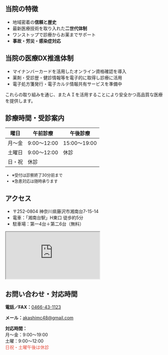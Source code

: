 <section id="features">
  <h2>当院の特徴</h2>
  <ul>
    <li>地域密着の<strong>信頼と歴史</strong></li>
    <li>最新医療技術を取り入れた<strong>二世代体制</strong></li>
    <li>ワンストップで診療からお薬までサポート</li>
    <li><strong>事故・労災・感染症対応</strong></li>
  </ul>
</section>

<section id="dx">
  <h2>当院の医療DX推進体制</h2>
  <ul>
    <li>マイナンバーカードを活用したオンライン資格確認を導入</li>
    <li>薬剤・受診歴・健診情報等を電子的に取得し診療に活用</li>
    <li>電子処方箋発行・電子カルテ情報共有サービスを準備中</li>
  </ul>
  <p>これらの取り組みを通じ、またＡＩを活用することにより安全かつ高品質な医療を提供します。</p>
</section>

<section id="schedule">
  <h2>診療時間・受診案内</h2>
  <table class="schedule-table">
    <thead><tr><th>曜日</th><th>午前診療</th><th>午後診療</th></tr></thead>
    <tbody>
      <tr><td>月〜金</td><td>9:00～12:00</td><td>15:00～19:00</td></tr>
      <tr><td>土曜日</td><td>9:00～12:00</td><td>休診</td></tr>
      <tr><td>日・祝</td><td colspan="2">休診</td></tr>
    </tbody>
  </table>
  <ul style="margin-top:10px;font-size:0.9em;">
    <li>※受付は診察終了30分前まで</li>
    <li>※急患対応は随時承ります</li>
  </ul>
</section>

<section id="access">
  <h2>アクセス</h2>
  <ul>
    <li>〒252-0804 神奈川県藤沢市湘南台7-15-14</li>
    <li>電車：「湘南台駅」H東口 徒歩約5分</li>
    <li>駐車場：第一4台＋第二6台（無料）</li>
  </ul>
  <div class="map-container">
    <iframe src="https://www.google.com/maps/embed?pb=!1m18!...省略..." allowfullscreen loading="lazy"></iframe>
  </div>
</section>

<section id="contact">
  <div class="contact-info">
    <h2>お問い合わせ・対応時間</h2>
    <p class="tel"><strong>電話／FAX：</strong><a href="tel:0466431123">0466-43-1123</a></p>
    <p><strong>メール：</strong><a href="mailto:akashimc48@gmail.com">akashimc48@gmail.com</a></p>
    <p>
      <strong>対応時間：</strong><br>
      月〜金：9:00～19:00<br>
      土曜：9:00～12:00<br>
      <span style="color:#e74c3c;">日祝・土曜午後は休診</span>
    </p>
  </div>
</section>
